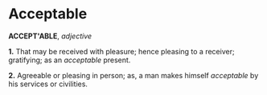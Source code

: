 # Acceptable

**ACCEPT'ABLE**, _adjective_

**1.** That may be received with pleasure; hence pleasing to a receiver; gratifying; as an _acceptable_ present.

**2.** Agreeable or pleasing in person; as, a man makes himself _acceptable_ by his services or civilities.